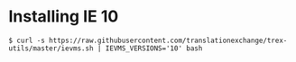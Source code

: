 # Installing IE 10

    $ curl -s https://raw.githubusercontent.com/translationexchange/trex-utils/master/ievms.sh | IEVMS_VERSIONS='10' bash 
  
  
